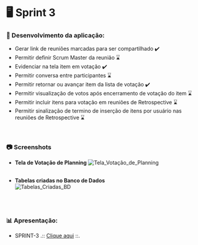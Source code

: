 # :desktop_computer: Sprint 3

### :dart: Desenvolvimento da aplicação:
- Gerar link de reuniões marcadas para ser compartilhado  :heavy_check_mark:
- Permitir definir Scrum Master da reunião :hourglass:
- Evidenciar na tela item em votação :heavy_check_mark:
- Permitir conversa entre participantes :hourglass:
- Permitir retornar ou avançar item da lista de votação :heavy_check_mark:
- Permitir visualização de votos após encerramento de votação do item :hourglass:
- Permitir incluir itens para votação em reuniões de Retrospective :hourglass:
- Permitir sinalização de termino de inserção de itens por usuário nas reuniões de Retrospective :hourglass:

<br>


### :camera: Screenshots 
<div class="screenshots" style= "text-align:justify">

- **Tela de Votação de Planning** 
![Tela_Votação_de_Planning](https://github.com/equipe-tetris/scrum-cloud-backend/blob/master/resource/images/screenshots/sprint-3/Tela_Votacao_Planning.jpeg "Tela Votação de Planning")
<br><br>

- **Tabelas criadas no Banco de Dados**<br>
![Tabelas_Criadas_BD](https://github.com/equipe-tetris/scrum-cloud-backend/blob/master/resource/images/Tbls_bd.jpeg "Tabelas criadas no banco de dados") 
<br><br>
</div>

<br>


### :bar_chart: Apresentação: 
- SPRINT-3 .:: [Clique aqui](https://github.com/equipe-tetris/scrum-cloud-backend/blob/master/resource/apresentacoes/SPRINT-3.pdf) ::.
<br>
<!--
### :chart_with_upwards_trend: Retrospectiva:
![Retrospectiva](<link> "Retrospectiva-3") 
-->

